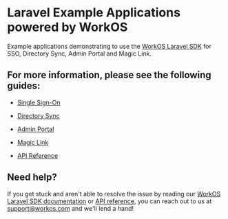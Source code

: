 # Laravel Example Applications powered by WorkOS

Example applications demonstrating to use the [WorkOS Laravel SDK](https://github.com/workos-inc/workos-php-laravel) for SSO, Directory Sync, Admin Portal and Magic Link.

## For more information, please see the following guides:

- [Single Sign-On](https://workos.com/docs/sso/guide)
- [Directory Sync](https://workos.com/docs/directory-sync/guide)
- [Admin Portal](https://workos.com/docs/admin-portal/guide)
- [Magic Link](https://workos.com/docs/magic-link/guide)

- [API Reference](https://workos.com/docs/reference)

## Need help?

If you get stuck and aren't able to resolve the issue by reading our [WorkOS Laravel SDK documentation](https://docs.workos.com/sdk/laravel) or [API reference](https://workos.com/docs/reference), you can reach out to us at support@workos.com and we'll lend a hand!
